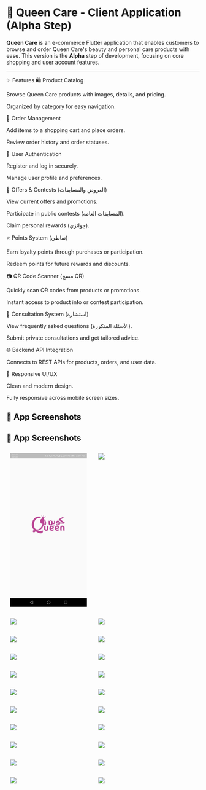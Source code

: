 # 👑 Queen Care - Client Application (Alpha Step)

**Queen Care** is an e-commerce Flutter application that enables customers to browse and order Queen Care's beauty and personal care products with ease. This version is the **Alpha** step of development, focusing on core shopping and user account features.

---
✨ Features
🛍️ Product Catalog

Browse Queen Care products with images, details, and pricing.

Organized by category for easy navigation.

🧾 Order Management

Add items to a shopping cart and place orders.

Review order history and order statuses.

🔐 User Authentication

Register and log in securely.

Manage user profile and preferences.

🎁 Offers & Contests (العروض والمسابقات)

View current offers and promotions.

Participate in public contests (المسابقات العامة).

Claim personal rewards (جوائزي).

⭐ Points System (نقاطي)

Earn loyalty points through purchases or participation.

Redeem points for future rewards and discounts.

📷 QR Code Scanner (مسح QR)

Quickly scan QR codes from products or promotions.

Instant access to product info or contest participation.

📣 Consultation System (استشارة)

View frequently asked questions (الأسئلة المتكررة).

Submit private consultations and get tailored advice.

🌐 Backend API Integration

Connects to REST APIs for products, orders, and user data.

📱 Responsive UI/UX

Clean and modern design.

Fully responsive across mobile screen sizes.

## 📸 App Screenshots

## 📸 App Screenshots

<div style="display: flex; flex-wrap: wrap; gap: 10px;">

  <img src="assets/screenshots/screenshot1.jpg" width="200" style="margin: 10px;" />
  <img src="assets/screenshots/screenshot2.png" width="200" style="margin: 10px;" />
  <img src="assets/screenshots/screenshot3.png" width="200" style="margin: 10px;" />
  <img src="assets/screenshots/screenshot4.png" width="200" style="margin: 10px;" />
  <img src="assets/screenshots/screenshot5.png" width="200" style="margin: 10px;" />
  <img src="assets/screenshots/screenshot6.png" width="200" style="margin: 10px;" />
  <img src="assets/screenshots/screenshot7.png" width="200" style="margin: 10px;" />
  <img src="assets/screenshots/screenshot8.png" width="200" style="margin: 10px;" />
  <img src="assets/screenshots/screenshot9.png" width="200" style="margin: 10px;" />
  <img src="assets/screenshots/screenshot10.png" width="200" style="margin: 10px;" />
  <img src="assets/screenshots/screenshot11.png" width="200" style="margin: 10px;" />
  <img src="assets/screenshots/screenshot12.png" width="200" style="margin: 10px;" />
  <img src="assets/screenshots/screenshot13.png" width="200" style="margin: 10px;" />
  <img src="assets/screenshots/screenshot14.png" width="200" style="margin: 10px;" />
  <img src="assets/screenshots/screenshot15.png" width="200" style="margin: 10px;" />
  <img src="assets/screenshots/screenshot16.png" width="200" style="margin: 10px;" />
  <img src="assets/screenshots/screenshot17.png" width="200" style="margin: 10px;" />
  <img src="assets/screenshots/screenshot18.png" width="200" style="margin: 10px;" />
  <img src="assets/screenshots/screenshot19.png" width="200" style="margin: 10px;" />
  <img src="assets/screenshots/screenshot20.png" width="200" style="margin: 10px;" />
  <img src="assets/screenshots/screenshot21.png" width="200" style="margin: 10px;" />
  <img src="assets/screenshots/screenshot22.png" width="200" style="margin: 10px;" />

</div>

















